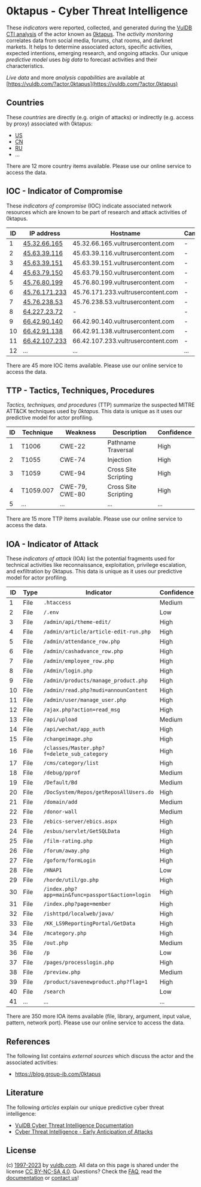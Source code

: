 # 0ktapus - Cyber Threat Intelligence

These _indicators_ were reported, collected, and generated during the [VulDB CTI analysis](https://vuldb.com/?kb.cti) of the actor known as [0ktapus](https://vuldb.com/?actor.0ktapus). The _activity monitoring_ correlates data from social media, forums, chat rooms, and darknet markets. It helps to determine associated actors, specific activities, expected intentions, emerging research, and ongoing attacks. Our unique _predictive model_ uses _big data_ to forecast activities and their characteristics.

_Live data_ and more _analysis capabilities_ are available at [https://vuldb.com/?actor.0ktapus](https://vuldb.com/?actor.0ktapus)

## Countries

These _countries_ are directly (e.g. origin of attacks) or indirectly (e.g. access by proxy) associated with 0ktapus:

* [US](https://vuldb.com/?country.us)
* [CN](https://vuldb.com/?country.cn)
* [RU](https://vuldb.com/?country.ru)
* ...

There are 12 more country items available. Please use our online service to access the data.

## IOC - Indicator of Compromise

These _indicators of compromise_ (IOC) indicate associated network resources which are known to be part of research and attack activities of 0ktapus.

ID | IP address | Hostname | Campaign | Confidence
-- | ---------- | -------- | -------- | ----------
1 | [45.32.66.165](https://vuldb.com/?ip.45.32.66.165) | 45.32.66.165.vultrusercontent.com | - | High
2 | [45.63.39.116](https://vuldb.com/?ip.45.63.39.116) | 45.63.39.116.vultrusercontent.com | - | High
3 | [45.63.39.151](https://vuldb.com/?ip.45.63.39.151) | 45.63.39.151.vultrusercontent.com | - | High
4 | [45.63.79.150](https://vuldb.com/?ip.45.63.79.150) | 45.63.79.150.vultrusercontent.com | - | High
5 | [45.76.80.199](https://vuldb.com/?ip.45.76.80.199) | 45.76.80.199.vultrusercontent.com | - | High
6 | [45.76.171.233](https://vuldb.com/?ip.45.76.171.233) | 45.76.171.233.vultrusercontent.com | - | High
7 | [45.76.238.53](https://vuldb.com/?ip.45.76.238.53) | 45.76.238.53.vultrusercontent.com | - | High
8 | [64.227.23.72](https://vuldb.com/?ip.64.227.23.72) | - | - | High
9 | [66.42.90.140](https://vuldb.com/?ip.66.42.90.140) | 66.42.90.140.vultrusercontent.com | - | High
10 | [66.42.91.138](https://vuldb.com/?ip.66.42.91.138) | 66.42.91.138.vultrusercontent.com | - | High
11 | [66.42.107.233](https://vuldb.com/?ip.66.42.107.233) | 66.42.107.233.vultrusercontent.com | - | High
12 | ... | ... | ... | ...

There are 45 more IOC items available. Please use our online service to access the data.

## TTP - Tactics, Techniques, Procedures

_Tactics, techniques, and procedures_ (TTP) summarize the suspected MITRE ATT&CK techniques used by _0ktapus_. This data is unique as it uses our predictive model for actor profiling.

ID | Technique | Weakness | Description | Confidence
-- | --------- | -------- | ----------- | ----------
1 | T1006 | CWE-22 | Pathname Traversal | High
2 | T1055 | CWE-74 | Injection | High
3 | T1059 | CWE-94 | Cross Site Scripting | High
4 | T1059.007 | CWE-79, CWE-80 | Cross Site Scripting | High
5 | ... | ... | ... | ...

There are 15 more TTP items available. Please use our online service to access the data.

## IOA - Indicator of Attack

These _indicators of attack_ (IOA) list the potential fragments used for technical activities like reconnaissance, exploitation, privilege escalation, and exfiltration by 0ktapus. This data is unique as it uses our predictive model for actor profiling.

ID | Type | Indicator | Confidence
-- | ---- | --------- | ----------
1 | File | `.htaccess` | Medium
2 | File | `/.env` | Low
3 | File | `/admin/api/theme-edit/` | High
4 | File | `/admin/article/article-edit-run.php` | High
5 | File | `/admin/attendance_row.php` | High
6 | File | `/admin/cashadvance_row.php` | High
7 | File | `/admin/employee_row.php` | High
8 | File | `/Admin/login.php` | High
9 | File | `/admin/products/manage_product.php` | High
10 | File | `/admin/read.php?mudi=announContent` | High
11 | File | `/admin/user/manage_user.php` | High
12 | File | `/ajax.php?action=read_msg` | High
13 | File | `/api/upload` | Medium
14 | File | `/api/wechat/app_auth` | High
15 | File | `/changeimage.php` | High
16 | File | `/classes/Master.php?f=delete_sub_category` | High
17 | File | `/cms/category/list` | High
18 | File | `/debug/pprof` | Medium
19 | File | `/Default/Bd` | Medium
20 | File | `/DocSystem/Repos/getReposAllUsers.do` | High
21 | File | `/domain/add` | Medium
22 | File | `/donor-wall` | Medium
23 | File | `/ebics-server/ebics.aspx` | High
24 | File | `/esbus/servlet/GetSQLData` | High
25 | File | `/film-rating.php` | High
26 | File | `/forum/away.php` | High
27 | File | `/goform/formLogin` | High
28 | File | `/HNAP1` | Low
29 | File | `/horde/util/go.php` | High
30 | File | `/index.php?app=main&func=passport&action=login` | High
31 | File | `/index.php?page=member` | High
32 | File | `/ishttpd/localweb/java/` | High
33 | File | `/KK_LS9ReportingPortal/GetData` | High
34 | File | `/mcategory.php` | High
35 | File | `/out.php` | Medium
36 | File | `/p` | Low
37 | File | `/pages/processlogin.php` | High
38 | File | `/preview.php` | Medium
39 | File | `/product/savenewproduct.php?flag=1` | High
40 | File | `/search` | Low
41 | ... | ... | ...

There are 350 more IOA items available (file, library, argument, input value, pattern, network port). Please use our online service to access the data.

## References

The following list contains _external sources_ which discuss the actor and the associated activities:

* https://blog.group-ib.com/0ktapus

## Literature

The following _articles_ explain our unique predictive cyber threat intelligence:

* [VulDB Cyber Threat Intelligence Documentation](https://vuldb.com/?kb.cti)
* [Cyber Threat Intelligence - Early Anticipation of Attacks](https://www.scip.ch/en/?labs.20201022)

## License

(c) [1997-2023](https://vuldb.com/?kb.changelog) by [vuldb.com](https://vuldb.com/?kb.about). All data on this page is shared under the license [CC BY-NC-SA 4.0](https://creativecommons.org/licenses/by-nc-sa/4.0/). Questions? Check the [FAQ](https://vuldb.com/?kb.faq), read the [documentation](https://vuldb.com/?kb) or [contact us](https://vuldb.com/?contact)!
